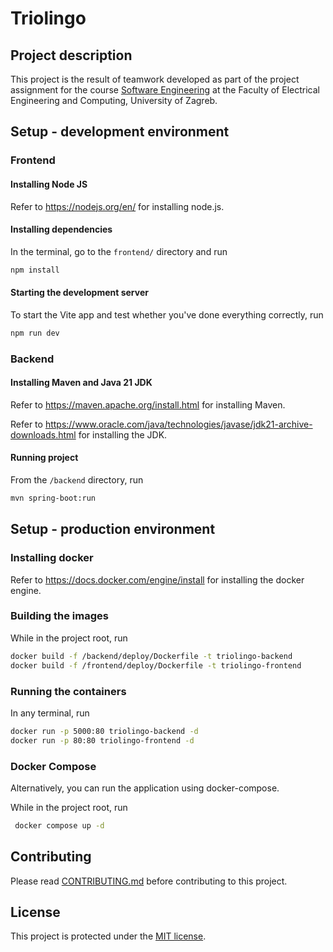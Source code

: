 # Triolingo

## Project description

This project is the result of teamwork developed as part of the project assignment for the course [Software Engineering](https://www.fer.unizg.hr/predmet/proinz) at the Faculty of Electrical Engineering and Computing, University of Zagreb.


## Setup - development environment

### Frontend

#### Installing Node JS

Refer to https://nodejs.org/en/ for installing node.js.

#### Installing dependencies

In the terminal, go to the `frontend/` directory and run
```bash
npm install
```

#### Starting the development server

To start the Vite app and test whether you've done everything correctly, run
```bash
npm run dev
```

### Backend

#### Installing Maven and Java 21 JDK

Refer to https://maven.apache.org/install.html for installing Maven.

Refer to https://www.oracle.com/java/technologies/javase/jdk21-archive-downloads.html for installing the JDK.

#### Running project

From the `/backend` directory, run
```sh
mvn spring-boot:run
```

## Setup - production environment

### Installing docker

Refer to https://docs.docker.com/engine/install for installing the docker engine.

### Building the images

While in the project root, run
```bash
docker build -f /backend/deploy/Dockerfile -t triolingo-backend
docker build -f /frontend/deploy/Dockerfile -t triolingo-frontend
```

### Running the containers

In any terminal, run
```bash
docker run -p 5000:80 triolingo-backend -d
docker run -p 80:80 triolingo-frontend -d
```

### Docker Compose

Alternatively, you can run the application using docker-compose.

While in the project root, run
```bash
 docker compose up -d
```


## Contributing

Please read [CONTRIBUTING.md](https://github.com/Progi-Petrovi/Triolingo/blob/main/CONTRIBUTING.md) before contributing to this project.

## License

This project is protected under the [MIT license](https://github.com/Progi-Petrovi/Triolingo/blob/main/LICENSE).
